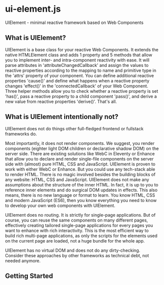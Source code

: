 # ui-element.js

UIElement - minimal reactive framework based on Web Components

## What is UIElement?

UIElement is a base class for your reactive Web Components.
It extends the native HTMLElement class and adds 1 property and 5 methods that allow you to implement inter- and intra-component reactivity with ease.
It will parse attributes in 'attributeChangedCallback' and assign the values to reactive properties according to the mapping to name and primitive type in the 'attrs' property of your component.
You can define additional reactive properties 'cause()' and define what happens when a reactive property changes 'effect()' in the 'connectedCallback' of your Web Component.
Three helper methods allow you to check whether a reactive property is set 'has()', pass a reactive property to a child component 'pass()', and derive a new value from reactive properties 'derive()'.
That's all.

## What is UIElement intentionally not?

UIElement does not do things other full-fledged frontend or fullstack frameworks do.

Most importantly, it does not render components.
We suggest, you render components (eighter light DOM children or declarative shadow DOM) on the server side.
There are existing solutions like WebC in Eleventy or Enhance that allow you to declare and render single-file components on the server side with (almost) pure HTML, CSS and JavaScript.
UIElement is proven to work with either WebC or Enhance.
But you could use any tech-stack able to render HTML.
There is no magic involved besides the building blocks of any website: HTML, CSS and JavaScript.
UIElement does not make any assumptions about the structure of the inner HTML.
In fact, it is up to you to reference inner elements and do surgical DOM updates in effects.
This also means, there is no new language or format to learn.
You know HTML, CSS and modern JavaScript (ES6), then you know everything you need to know to develop your own web components with UIElement.

UIElement does no routing.
It is strictly for single-page applications.
But of course, you can reuse the same components on many different pages, effectively creating tailored single-page applications for every pages you want to enhance with rich interactivity.
This is the most efficient way to build rich multi-page applications, as only the scripts for the elements used on the current page are loaded, not a huge bundle for the whole app.

UIElement has no virtual DOM and does not do any dirty-checking.
Consider these approaches by other frameworks as technical debt, not needed anymore.

## Getting Started